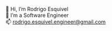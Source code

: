 👋 Hi, I’m Rodrigo Esquivel
<br/>🌱 I’m a Software Engineer
<br/>📫 rodrigo.esquivel.engineer@gmail.com
